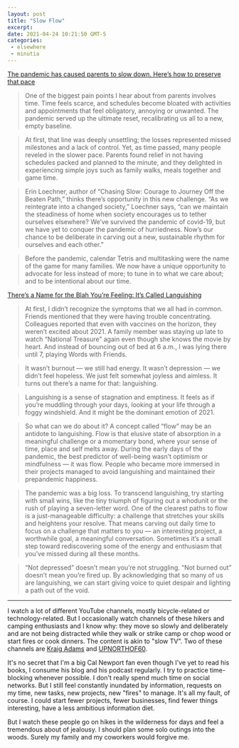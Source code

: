 ```yaml
---
layout: post
title: "Slow Flow"
excerpt: 
date: 2021-04-24 10:21:50 GMT-5
categories: 
 - elsewhere
 - minutia
---
```


[The pandemic has caused parents to slow down. Here’s how to preserve that pace](https://www.washingtonpost.com/lifestyle/on-parenting/slow-pace-pandemic-parenting-life/2021/04/05/70808f54-917f-11eb-a74e-1f4cf89fd948_story.html)

> One of the biggest pain points I hear about from parents involves time. Time feels scarce, and schedules become bloated with activities and appointments that feel obligatory, annoying or unwanted. The pandemic served up the ultimate reset, recalibrating us all to a new, empty baseline.

> At first, that line was deeply unsettling; the losses represented missed milestones and a lack of control. Yet, as time passed, many people reveled in the slower pace. Parents found relief in not having schedules packed and planned to the minute, and they delighted in experiencing simple joys such as family walks, meals together and game time.

> Erin Loechner, author of “Chasing Slow: Courage to Journey Off the Beaten Path,” thinks there’s opportunity in this new challenge. “As we reintegrate into a changed society,” Loechner says, “can we maintain the steadiness of home when society encourages us to tether ourselves elsewhere? We’ve survived the pandemic of covid-19, but we have yet to conquer the pandemic of hurriedness. Now’s our chance to be deliberate in carving out a new, sustainable rhythm for ourselves and each other.”

> Before the pandemic, calendar Tetris and multitasking were the name of the game for many families. We now have a unique opportunity to advocate for less instead of more; to tune in to what we care about; and to be intentional about our time.

[There’s a Name for the Blah You’re Feeling: It’s Called Languishing](https://www.nytimes.com/2021/04/19/well/mind/covid-mental-health-languishing.html)

> At first, I didn’t recognize the symptoms that we all had in common. Friends mentioned that they were having trouble concentrating. Colleagues reported that even with vaccines on the horizon, they weren’t excited about 2021. A family member was staying up late to watch “National Treasure” again even though she knows the movie by heart. And instead of bouncing out of bed at 6 a.m., I was lying there until 7, playing Words with Friends.

> It wasn’t burnout — we still had energy. It wasn’t depression — we didn’t feel hopeless. We just felt somewhat joyless and aimless. It turns out there’s a name for that: languishing.

> Languishing is a sense of stagnation and emptiness. It feels as if you’re muddling through your days, looking at your life through a foggy windshield. And it might be the dominant emotion of 2021.

> So what can we do about it? A concept called “flow” may be an antidote to languishing. Flow is that elusive state of absorption in a meaningful challenge or a momentary bond, where your sense of time, place and self melts away. During the early days of the pandemic, the best predictor of well-being wasn’t optimism or mindfulness — it was flow. People who became more immersed in their projects managed to avoid languishing and maintained their prepandemic happiness.

> The pandemic was a big loss. To transcend languishing, try starting with small wins, like the tiny triumph of figuring out a whodunit or the rush of playing a seven-letter word. One of the clearest paths to flow is a just-manageable difficulty: a challenge that stretches your skills and heightens your resolve. That means carving out daily time to focus on a challenge that matters to you — an interesting project, a worthwhile goal, a meaningful conversation. Sometimes it’s a small step toward rediscovering some of the energy and enthusiasm that you’ve missed during all these months.

> “Not depressed” doesn’t mean you’re not struggling. “Not burned out” doesn’t mean you’re fired up. By acknowledging that so many of us are languishing, we can start giving voice to quiet despair and lighting a path out of the void.

---

I watch a lot of different YouTube channels, mostly bicycle-related or technology-related. But I occasionally watch channels of these hikers and camping enthusiasts and I know why: they move so slowly and deliberately and are not being distracted while they walk or strike camp or chop wood or start fires or cook dinners. The content is akin to "slow TV". Two of these channels are [Kraig Adams](https://www.youtube.com/channel/UCpnuadQ_w3r6f4Q_NRlqd-w) and [UPNORTHOF60](https://www.youtube.com/user/upnorthof60).

It's no secret that I'm a big Cal Newport fan even though I've yet to read his books, I consume his blog and his podcast regularly. I try to practice time-blocking whenever possible. I don't really spend much time on social networks. But I still feel constantly inundated by information, requests on my time, new tasks, new projects, new "fires" to manage. It's all my fault, of course. I could start fewer projects, fewer businesses, find fewer things interesting, have a less ambitious information diet. 

But I watch these people go on hikes in the wilderness for days and feel a tremendous about of jealousy. I should plan some solo outings into the woods. Surely my family and my coworkers would forgive me.